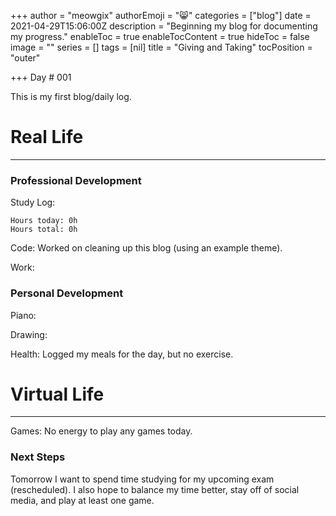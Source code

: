+++
author = "meowgix"
authorEmoji = "😸"
categories = ["blog"]
date = 2021-04-29T15:06:00Z
description = "Beginning my blog for documenting my progress."
enableToc = true
enableTocContent = true
hideToc = false
image = ""
series = []
tags = [nil]
title = "Giving and Taking"
tocPosition = "outer"

+++
Day # 001

This is my first blog/daily log.

# **Real Life**

***

### Professional Development

Study Log: 

    Hours today: 0h
    Hours total: 0h

Code:  Worked on cleaning up this blog (using an example theme).

Work: 

### Personal Development

Piano:  

Drawing:  

Health:  Logged my meals for the day, but no exercise.

# **Virtual Life**

***

Games:  No energy to play any games today.

### Next Steps

Tomorrow I want to spend time studying for my upcoming exam (rescheduled). I also hope to balance my time better, stay off of social media, and play at least one game.

<script src="https://utteranc.es/client.js"
repo="meowgix/meowgix-hugo"
issue-term="pathname"
label="✨💬✨"
theme="github-dark"
crossorigin="anonymous"
async>
</script>